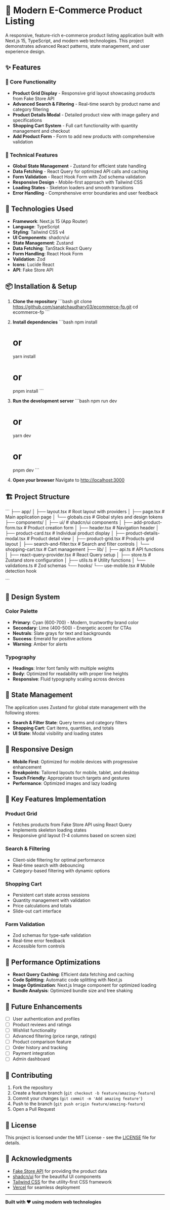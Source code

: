 # 🛒 Modern E-Commerce Product Listing

A responsive, feature-rich e-commerce product listing application built with Next.js 15, TypeScript, and modern web technologies. This project demonstrates advanced React patterns, state management, and user experience design.

## ✨ Features

### 🎯 Core Functionality
- **Product Grid Display** - Responsive grid layout showcasing products from Fake Store API
- **Advanced Search & Filtering** - Real-time search by product name and category filtering
- **Product Details Modal** - Detailed product view with image gallery and specifications
- **Shopping Cart System** - Full cart functionality with quantity management and checkout
- **Add Product Form** - Form to add new products with comprehensive validation

### 🔧 Technical Features
- **Global State Management** - Zustand for efficient state handling
- **Data Fetching** - React Query for optimized API calls and caching
- **Form Validation** - React Hook Form with Zod schema validation
- **Responsive Design** - Mobile-first approach with Tailwind CSS
- **Loading States** - Skeleton loaders and smooth transitions
- **Error Handling** - Comprehensive error boundaries and user feedback

## 🚀 Technologies Used

- **Framework**: Next.js 15 (App Router)
- **Language**: TypeScript
- **Styling**: Tailwind CSS v4
- **UI Components**: shadcn/ui
- **State Management**: Zustand
- **Data Fetching**: TanStack React Query
- **Form Handling**: React Hook Form
- **Validation**: Zod
- **Icons**: Lucide React
- **API**: Fake Store API

## 📦 Installation & Setup

1. **Clone the repository**
   \`\`\`bash
   git clone https://github.com/sanatchaudhary03/ecommerce-fp.git
   cd ecommerce-fp
   \`\`\`

2. **Install dependencies**
   \`\`\`bash
   npm install
   # or
   yarn install
   # or
   pnpm install
   \`\`\`

3. **Run the development server**
   \`\`\`bash
   npm run dev
   # or
   yarn dev
   # or
   pnpm dev
   \`\`\`

4. **Open your browser**
   Navigate to [http://localhost:3000](http://localhost:3000)

## 🏗️ Project Structure

\`\`\`
├── app/
│   ├── layout.tsx          # Root layout with providers
│   ├── page.tsx            # Main application page
│   └── globals.css         # Global styles and design tokens
├── components/
│   ├── ui/                 # shadcn/ui components
│   ├── add-product-form.tsx    # Product creation form
│   ├── header.tsx              # Navigation header
│   ├── product-card.tsx        # Individual product display
│   ├── product-details-modal.tsx  # Product detail view
│   ├── product-grid.tsx        # Products grid layout
│   ├── search-and-filter.tsx   # Search and filter controls
│   └── shopping-cart.tsx       # Cart management
├── lib/
│   ├── api.ts              # API functions
│   ├── react-query-provider.tsx  # React Query setup
│   ├── store.ts            # Zustand store configuration
│   ├── utils.ts            # Utility functions
│   └── validations.ts      # Zod schemas
└── hooks/
    └── use-mobile.tsx      # Mobile detection hook
    
\`\`\`

## 🎨 Design System

### Color Palette
- **Primary**: Cyan (600-700) - Modern, trustworthy brand color
- **Secondary**: Lime (400-500) - Energetic accent for CTAs
- **Neutrals**: Slate grays for text and backgrounds
- **Success**: Emerald for positive actions
- **Warning**: Amber for alerts

### Typography
- **Headings**: Inter font family with multiple weights
- **Body**: Optimized for readability with proper line heights
- **Responsive**: Fluid typography scaling across devices

## 🔄 State Management

The application uses Zustand for global state management with the following stores:

- **Search & Filter State**: Query terms and category filters
- **Shopping Cart**: Cart items, quantities, and totals
- **UI State**: Modal visibility and loading states

## 📱 Responsive Design

- **Mobile First**: Optimized for mobile devices with progressive enhancement
- **Breakpoints**: Tailored layouts for mobile, tablet, and desktop
- **Touch Friendly**: Appropriate touch targets and gestures
- **Performance**: Optimized images and lazy loading

## 🧪 Key Features Implementation

### Product Grid
- Fetches products from Fake Store API using React Query
- Implements skeleton loading states
- Responsive grid layout (1-4 columns based on screen size)

### Search & Filtering
- Client-side filtering for optimal performance
- Real-time search with debouncing
- Category-based filtering with dynamic options

### Shopping Cart
- Persistent cart state across sessions
- Quantity management with validation
- Price calculations and totals
- Slide-out cart interface

### Form Validation
- Zod schemas for type-safe validation
- Real-time error feedback
- Accessible form controls

## 🚀 Performance Optimizations

- **React Query Caching**: Efficient data fetching and caching
- **Code Splitting**: Automatic code splitting with Next.js
- **Image Optimization**: Next.js Image component for optimized loading
- **Bundle Analysis**: Optimized bundle size and tree shaking

## 🔮 Future Enhancements

- [ ] User authentication and profiles
- [ ] Product reviews and ratings
- [ ] Wishlist functionality
- [ ] Advanced filtering (price range, ratings)
- [ ] Product comparison feature
- [ ] Order history and tracking
- [ ] Payment integration
- [ ] Admin dashboard

## 🤝 Contributing

1. Fork the repository
2. Create a feature branch (`git checkout -b feature/amazing-feature`)
3. Commit your changes (`git commit -m 'Add amazing feature'`)
4. Push to the branch (`git push origin feature/amazing-feature`)
5. Open a Pull Request

## 📄 License

This project is licensed under the MIT License - see the [LICENSE](LICENSE) file for details.

## 🙏 Acknowledgments

- [Fake Store API](https://fakestoreapi.com/) for providing the product data
- [shadcn/ui](https://ui.shadcn.com/) for the beautiful UI components
- [Tailwind CSS](https://tailwindcss.com/) for the utility-first CSS framework
- [Vercel](https://vercel.com/) for seamless deployment

---

**Built with ❤️ using modern web technologies**
